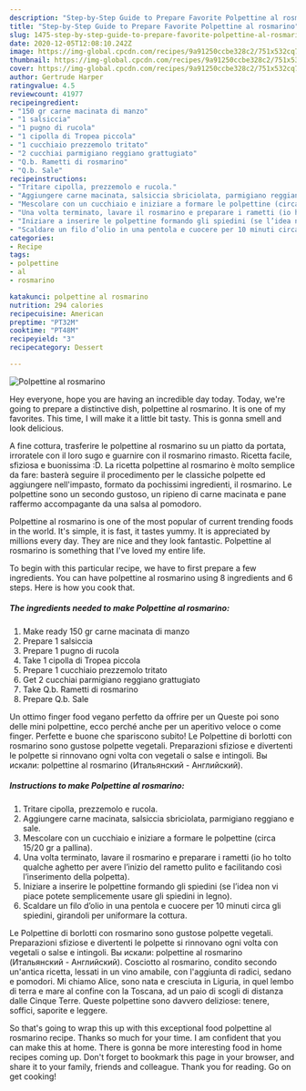 ```yaml
---
description: "Step-by-Step Guide to Prepare Favorite Polpettine al rosmarino"
title: "Step-by-Step Guide to Prepare Favorite Polpettine al rosmarino"
slug: 1475-step-by-step-guide-to-prepare-favorite-polpettine-al-rosmarino
date: 2020-12-05T12:08:10.242Z
image: https://img-global.cpcdn.com/recipes/9a91250ccbe328c2/751x532cq70/polpettine-al-rosmarino-recipe-main-photo.jpg
thumbnail: https://img-global.cpcdn.com/recipes/9a91250ccbe328c2/751x532cq70/polpettine-al-rosmarino-recipe-main-photo.jpg
cover: https://img-global.cpcdn.com/recipes/9a91250ccbe328c2/751x532cq70/polpettine-al-rosmarino-recipe-main-photo.jpg
author: Gertrude Harper
ratingvalue: 4.5
reviewcount: 41977
recipeingredient:
- "150 gr carne macinata di manzo"
- "1 salsiccia"
- "1 pugno di rucola"
- "1 cipolla di Tropea piccola"
- "1 cucchiaio prezzemolo tritato"
- "2 cucchiai parmigiano reggiano grattugiato"
- "Q.b. Rametti di rosmarino"
- "Q.b. Sale"
recipeinstructions:
- "Tritare cipolla, prezzemolo e rucola."
- "Aggiungere carne macinata, salsiccia sbriciolata, parmigiano reggiano e sale."
- "Mescolare con un cucchiaio e iniziare a formare le polpettine (circa 15/20 gr a pallina)."
- "Una volta terminato, lavare il rosmarino e preparare i rametti (io ho tolto qualche aghetto per avere l’inizio del rametto pulito e facilitando così l’inserimento della polpetta)."
- "Iniziare a inserire le polpettine formando gli spiedini (se l’idea non vi piace potete semplicemente usare gli spiedini in legno)."
- "Scaldare un filo d’olio in una pentola e cuocere per 10 minuti circa gli spiedini, girandoli per uniformare la cottura."
categories:
- Recipe
tags:
- polpettine
- al
- rosmarino

katakunci: polpettine al rosmarino 
nutrition: 294 calories
recipecuisine: American
preptime: "PT32M"
cooktime: "PT48M"
recipeyield: "3"
recipecategory: Dessert

---
```



![Polpettine al rosmarino](https://img-global.cpcdn.com/recipes/9a91250ccbe328c2/751x532cq70/polpettine-al-rosmarino-recipe-main-photo.jpg)

Hey everyone, hope you are having an incredible day today. Today, we're going to prepare a distinctive dish, polpettine al rosmarino. It is one of my favorites. This time, I will make it a little bit tasty. This is gonna smell and look delicious.

A fine cottura, trasferire le polpettine al rosmarino su un piatto da portata, irroratele con il loro sugo e guarnire con il rosmarino rimasto. Ricetta facile, sfiziosa e buonissima :D. La ricetta polpettine al rosmarino è molto semplice da fare: basterà seguire il procedimento per le classiche polpette ed aggiungere nell&#39;impasto, formato da pochissimi ingredienti, il rosmarino. Le polpettine sono un secondo gustoso, un ripieno di carne macinata e pane raffermo accompagante da una salsa al pomodoro.

Polpettine al rosmarino is one of the most popular of current trending foods in the world. It's simple, it is fast, it tastes yummy. It is appreciated by millions every day. They are nice and they look fantastic. Polpettine al rosmarino is something that I've loved my entire life.


To begin with this particular recipe, we have to first prepare a few ingredients. You can have polpettine al rosmarino using 8 ingredients and 6 steps. Here is how you cook that.

<!--inarticleads1-->

##### The ingredients needed to make Polpettine al rosmarino:

1. Make ready 150 gr carne macinata di manzo
1. Prepare 1 salsiccia
1. Prepare 1 pugno di rucola
1. Take 1 cipolla di Tropea piccola
1. Prepare 1 cucchiaio prezzemolo tritato
1. Get 2 cucchiai parmigiano reggiano grattugiato
1. Take Q.b. Rametti di rosmarino
1. Prepare Q.b. Sale


Un ottimo finger food vegano perfetto da offrire per un Queste poi sono delle mini polpettine, ecco perché anche per un aperitivo veloce o come finger. Perfette e buone che spariscono subito! Le Polpettine di borlotti con rosmarino sono gustose polpette vegetali. Preparazioni sfiziose e divertenti le polpette si rinnovano ogni volta con vegetali o salse e intingoli. Вы искали: polpettine al rosmarino (Итальянский - Английский). 

<!--inarticleads2-->

##### Instructions to make Polpettine al rosmarino:

1. Tritare cipolla, prezzemolo e rucola.
1. Aggiungere carne macinata, salsiccia sbriciolata, parmigiano reggiano e sale.
1. Mescolare con un cucchiaio e iniziare a formare le polpettine (circa 15/20 gr a pallina).
1. Una volta terminato, lavare il rosmarino e preparare i rametti (io ho tolto qualche aghetto per avere l’inizio del rametto pulito e facilitando così l’inserimento della polpetta).
1. Iniziare a inserire le polpettine formando gli spiedini (se l’idea non vi piace potete semplicemente usare gli spiedini in legno).
1. Scaldare un filo d’olio in una pentola e cuocere per 10 minuti circa gli spiedini, girandoli per uniformare la cottura.


Le Polpettine di borlotti con rosmarino sono gustose polpette vegetali. Preparazioni sfiziose e divertenti le polpette si rinnovano ogni volta con vegetali o salse e intingoli. Вы искали: polpettine al rosmarino (Итальянский - Английский). Cosciotto al rosmarino, condito secondo un&#39;antica ricetta, lessati in un vino amabile, con l&#39;aggiunta di radici, sedano e pomodori. Mi chiamo Alice, sono nata e cresciuta in Liguria, in quel lembo di terra e mare al confine con la Toscana, ad un paio di scogli di distanza dalle Cinque Terre. Queste polpettine sono davvero deliziose: tenere, soffici, saporite e leggere. 

So that's going to wrap this up with this exceptional food polpettine al rosmarino recipe. Thanks so much for your time. I am confident that you can make this at home. There is gonna be more interesting food in home recipes coming up. Don't forget to bookmark this page in your browser, and share it to your family, friends and colleague. Thank you for reading. Go on get cooking!
